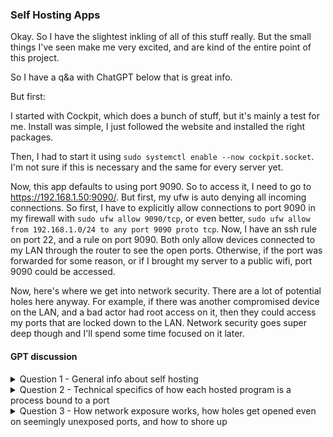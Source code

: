 <h3>Self Hosting Apps</h3>
Okay. So I have the slightest inkling of all of this stuff really. But the small things I've seen make me very excited, and are kind of the entire point of this project.

So I have a q&a with ChatGPT below that is great info.

But first:

I started with Cockpit, which does a bunch of stuff, but it's mainly a test for me.
Install was simple, I just followed the website and installed the right packages.

Then, I had to start it using `sudo systemctl enable --now cockpit.socket`. I'm not sure if this is necessary and the same for every server yet.

Now, this app defaults to using port 9090. So to access it, I need to go to https://192.168.1.50:9090/. But first, my ufw is auto denying all incoming connections. So first, I have to explicitly allow connections to port 9090 in my firewall with 
`sudo ufw allow 9090/tcp`, or even better, `sudo ufw allow from 192.168.1.0/24 to any port 9090 proto tcp`. 
Now, I have an ssh rule on port 22, and a rule on port 9090. Both only allow devices connected to my LAN through the router to see the open ports. Otherwise, if the port was forwarded for some reason, or if I brought my server to a public wifi, port 9090 could be accessed.

Now, here's where we get into network security. There are a lot of potential holes here anyway. For example, if there was another compromised device on the LAN, and a bad actor had root access on it, then they could access my ports that are locked down to the LAN. Network security goes super deep though and I'll spend some time focused on it later.


<h4>GPT discussion</h4>
<details>
    <summary>Question 1 - General info about self hosting</summary>
    <h5>Question:</h5>
So one thing I have a (very slight) glimpse into with these servers and self hosting, is like...
people self host apps or servers that basically give them a cool GUI that i can access over the web for various things?
So like, are there self hosting things I can setup to keep track of my servers stats? CPU temp, hard drive status,
RAID config, etc? Enlighten me here


<h5>Answer</h5>

## 🔹 What you’re talking about: Self-hosted GUIs

Instead of just managing by command line, you can install **web apps** that run locally on your server and expose a nice interface you can open in your browser (`http://192.168.1.50:xxxx`). Some common categories:

### 1. **System Monitoring & Stats**

* **Netdata** → one of the easiest & prettiest. Real-time CPU, RAM, disk, network, temps, services.
* **Glances (with web mode)** → lighter weight, nice overview of CPU, RAM, disk, network, sensors.
* **Prometheus + Grafana** → the “pro” stack. Grafana gives beautiful dashboards, Prometheus collects metrics. More setup, but endless customization.

### 2. **Drive & RAID Monitoring**

* **SMART monitoring** (`smartmontools`) → check HDD/SSD health (reallocated sectors, temps, lifespan).
* **mdadm** → if you build a software RAID on Linux, it has its own monitoring and alerting.
* **OpenMediaVault (OMV)** → Debian-based NAS/server OS with a full GUI for RAID, disks, users, shares, Docker, etc. Many people run OMV on top of Debian or instead of vanilla Debian for home servers.

### 3. **Server Management GUIs**

* **Cockpit** → web-based server manager (comes from Red Hat, works on Debian). Lets you see CPU, memory, update packages, manage services, look at logs, even manage storage/RAID. Install, go to `https://server-ip:9090`, and you’ve got a full dashboard.
* **Webmin** → older but still powerful “control panel” for managing Linux machines.

---

## 🔹 Example Setup for You

If you want to start simple on your Debian server:

1. Install **Cockpit**:

   ```bash
   sudo apt update
   sudo apt install cockpit -y
   sudo systemctl enable --now cockpit
   ```

   → Then go to: `https://192.168.1.50:9090` in your browser.
   You’ll get a full server dashboard: CPU temp, memory, storage, journal logs, network usage, even manage RAID (`mdadm`).

2. Add **Netdata** for eye candy:

   ```bash
   bash <(curl -Ss https://my-netdata.io/kickstart.sh)
   ```

   → Then visit `http://192.168.1.50:19999`.
   You’ll see a live “Mission Control” of your server (CPU spikes, disk I/O, network throughput, etc.).

3. If you go RAID (via `mdadm`), you can configure it to **email you** if a drive goes bad. Or let Cockpit show RAID health in the GUI.

---

## 🔹 Why people love this

Once you self-host one GUI, you get hooked — then you start adding others:

* **Nextcloud** → your own Google Drive/Dropbox.
* **Plex/Jellyfin** → your own Netflix.
* **Home Assistant** → your own smart home hub.
* **Portainer** → a GUI for managing Docker containers if you start hosting apps.

And then you usually want **one dashboard to see them all** → that’s where tools like **Dashy** or **Heimdall** come in (self-hosted startpages with links to all your apps).

---

✅ So yes: you can absolutely set up GUIs to monitor CPU temp, drives, RAID config, network traffic, etc.
For your immediate needs, I’d suggest starting with **Cockpit** (general system + storage) and **Netdata** (beautiful real-time stats).

---
</details>



<details>

<summary>Question 2 - Technical specifics of how each hosted program is a process bound to a port</summary>

  <h5>Question</h5>
  
  Okay wow cool. So how does hosting work? Like once I start hosting all of these locally, are they just running 24/7 no issues? I could be hosting like 20 things, all on different ports, and they'll run fine? (As long as they aren't using too many resources of course). And how can I see them all on the cli?
  
  <h5>Answer</h5>
  
  Yes! You’ve got it 💯 — that’s basically what “self-hosting” means: your box runs apps 24/7, and each app usually “listens” on a different port or address. Let’s unpack this.
  
  ---
  
  ## 🔹 How hosting works (locally)
  
  * Your server runs **processes** (programs).
  * Each service binds to a **port** on an IP (e.g. `192.168.1.50:9090` for Cockpit, `:19999` for Netdata, `:22` for SSH).
  * Your server’s IP + port is how you reach that service from your LAN.
  
  As long as:
  
  * The service is running,
  * The port isn’t blocked by a firewall,
  * No two apps fight for the same port,
    👉 you can run **20+ services side by side**, all accessible in a browser or client.
  
  ---
  
  ## 🔹 Examples
  
  * `192.168.1.50:22` → SSH
  * `192.168.1.50:9090` → Cockpit
  * `192.168.1.50:19999` → Netdata
  * `192.168.1.50:32400` → Plex (if installed)
  * `192.168.1.50:8989` → Sonarr (TV automation, if installed)
  
  ---
  
  ## 🔹 How to see them in the CLI
  
  Several useful commands:
  
  ### 1. Show **open ports & listening services**
  
  ```bash
  sudo ss -tulpn
  ```
  
  or
  
  ```bash
  sudo netstat -tulpn   # install with: sudo apt install net-tools
  ```
  
  This will show:
  
  * Protocol (tcp/udp)
  * Local address + port
  * PID/program name
  
  Example output:
  
  ```
  tcp   LISTEN  0  4096  0.0.0.0:22     *:*    users:(("sshd",pid=753,fd=3))
  tcp   LISTEN  0  4096  0.0.0.0:9090   *:*    users:(("cockpit-ws",pid=1200,fd=5))
  tcp   LISTEN  0  4096  0.0.0.0:19999  *:*    users:(("netdata",pid=1345,fd=4))
  ```
  
  ### 2. See **running processes**
  
  ```bash
  htop
  ```
  
  (interactive, shows CPU/RAM usage per process; install with `sudo apt install htop`).
  
  ### 3. Check if a service is enabled at boot
  
  ```bash
  systemctl list-unit-files --type=service | grep enabled
  ```
  
  ### 4. Check logs of a service
  
  ```bash
  journalctl -u cockpit
  journalctl -u ssh
  ```
  
  ---
  
  ## 🔹 Managing many services
  
  When you start having 10–20 self-hosted apps:
  
  * **Option A: run them all as system services** (each has a `systemd` unit, like Cockpit).
  * **Option B: use Docker** → most home-labbers eventually containerize apps because it’s easier to run, update, and isolate dozens of services. (Portainer = GUI to manage Docker containers).
  
  ---
  
  ✅ So yes: you *can* host 20 apps side-by-side, each with its own port. They’ll happily run 24/7 as long as your box has enough CPU/RAM/storage.
  
  ---
  
  👉 Want me to show you what a **typical self-hoster’s `ss -tulpn` output** looks like with 10+ services, so you can see what your server might look like once you’re running multiple apps?

</details>


<details>

<summary>Question 3 - How network exposure works, how holes get opened even on seemingly unexposed ports, and how to shore up</summary>

  <h5>Question</h5>
  
  Okay so if I didn't do `sudo ufw allow from 192.168.1.0/24 to any port 9090 proto tcp`, then what could a potential attack look like the way things are setup right now? How could anyone access it anyway when it's only showing up on my ip?

  <h5>Answer</h5>

  Great question — this gets to the heart of how network exposure actually works. Short answer first, then a clear list of possible attack paths and concrete mitigations you can run *right now*.

### Short answer

If your router does **not** forward port `9090` to your server, then *nobody on the public Internet* can connect to `https://YOUR-PUBLIC-IP:9090` — the router will drop it. However there are other ways an attacker could reach that port:

* someone already on your **local network** (Wi-Fi or wired) can connect to `192.168.1.50:9090`
* a malicious device or compromised machine already inside your network can reach it
* if your router has **UPnP** or you enabled port forwarding by accident, the port may be reachable from the Internet
* ISP remote management or Carrier-Grade NAT (rarely) can also expose ports if misconfigured
* any software vulnerability in Cockpit could be abused by anyone who *can* connect

So “it’s only on my IP” means “it’s listening on that local IP,” but *who can route to that IP* is what matters.

---

## Possible attack scenarios (what an attacker could do)

1. **Internet attacker via port-forwarding**

   * Router has a forward for 9090 → attacker scans the Internet, finds your public IP:9090, exploits a vulnerability or brute-forces credentials.

2. **Compromised device on your LAN**

   * A phone/PC on your Wi-Fi gets infected → it can access 192.168.1.50:9090 directly and attempt exploitation or credential stuffing.

3. **Rogue Wi-Fi guest or neighbor**

   * If your Wi-Fi is insecure or guest isolation is off, a guest/neighbor could connect and reach your server.

4. **Router features (UPnP / remote admin)**

   * UPnP can allow apps on the LAN to open ports on the router automatically. Router remote admin (by ISP or vendor cloud) could present risks.

5. **Insider/physical access**

   * Someone with physical access or Ethernet port in your house could plug in and reach services.

6. **Credential reuse / weak admin password**

   * If Cockpit uses a weak/known password, an attacker that reaches the port can log in even without exploiting code vulnerabilities.

---

## What a successful attack *could* look like

* Discover the open web UI → try default/weak credentials → gain admin → install malware, exfiltrate data, pivot to other devices.
* Exploit a software bug in Cockpit to run commands remotely (less common but possible with unpatched versions).
* Reuse credentials found in a breach to log in.

---

## Concrete mitigations — what I recommend you do now

(I’ll include exact commands you can run)

### 1) Make Cockpit LAN-only (tighten your UFW rules)

Remove the existing “allow anywhere” rule for 9090, then allow only your LAN:

```bash
# Remove existing allow-anywhere rule for 9090
sudo ufw delete allow 9090/tcp

# Add rule: only accept connections from 192.168.1.0/24
sudo ufw allow from 192.168.1.0/24 to any port 9090 proto tcp

# Confirm
sudo ufw status numbered
```

This closes the hole from the Internet while keeping your browser access on the LAN.

---

### 2) Confirm router has no accidental forwarding / turn off UPnP

* Log into your router UI and check port forwarding and UPnP settings. Disable UPnP if you don’t need it.
* Disable any “remote management” features on the router unless you explicitly need them.

---

### 3) Harden Cockpit / SSH / Admin accounts

* Ensure SSH keys are used and `PasswordAuthentication no`.
* Use strong, unique passwords for any accounts that can log into Cockpit.
* Limit login accounts (use `AllowUsers` in `sshd_config` or Cockpit’s own policies).

---

### 4) Keep software updated

```bash
sudo apt update && sudo apt upgrade
# Consider enabling unattended-upgrades for security updates
sudo apt install unattended-upgrades
sudo dpkg-reconfigure --priority=low unattended-upgrades
```

---

### 5) Use fail2ban or rate-limit access

fail2ban can ban repeated login attempts even on web UIs that log to `auth.log`. Install and enable it (you already have the commands earlier) and ensure it monitors Cockpit logs if applicable.

---

### 6) Use a VPN for remote access (recommended)

Instead of exposing Cockpit to the Internet, use Tailscale or a self-hosted WireGuard server. Then you never open ports publicly — you connect to your home network securely and reach Cockpit as if you’re on the LAN.

---

### 7) Monitor access

* Check logs: `sudo journalctl -u cockpit -f` and `sudo tail -f /var/log/auth.log`
* Consider Netdata/Cockpit alerts to notify you of unusual activity.

---

## How to verify whether the port is reachable from the Internet (test)

From a device *outside your LAN* (phone on cellular or a friend’s computer), try:

```bash
# replace x.x.x.x with your public IP
curl -vk https://x.x.x.x:9090/
```

If it times out → likely not forwarded. If it connects (even with TLS error) → it’s reachable from the Internet and you should lock it down immediately.

You can also use external scanners like `canyouseeme.org` or `shields` to test a specific port.

---

## TL;DR / Final checklist

* If router is **not** forwarding 9090, external attackers can’t reach Cockpit — but local attackers can.
* Best posture: keep Cockpit LAN-only (`ufw allow from 192.168.1.0/24 to any port 9090`), disable UPnP, keep software updated, use strong unique passwords, use SSH keys, and prefer VPN for remote access.
* If you want, I can run you through the exact `ufw` commands (already above) and show how to check router UPnP and port-forward rules — or help you set up Tailscale/WireGuard so you can access Cockpit from anywhere safely. Which would you like to do next?

  
  
</details>
